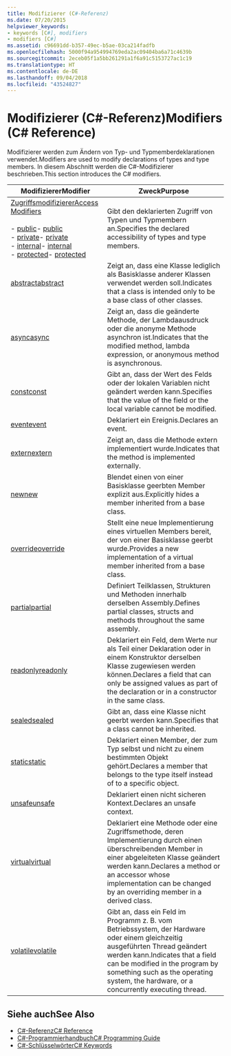 ```yaml
---
title: Modifizierer (C#-Referenz)
ms.date: 07/20/2015
helpviewer_keywords:
- keywords [C#], modifiers
- modifiers [C#]
ms.assetid: c96691dd-b357-49ec-b5ae-03ca214fadfb
ms.openlocfilehash: 5000f94a954994769eda2ac09404ba6a71c4639b
ms.sourcegitcommit: 2eceb05f1a5bb261291a1f6a91c5153727ac1c19
ms.translationtype: HT
ms.contentlocale: de-DE
ms.lasthandoff: 09/04/2018
ms.locfileid: "43524827"
---
```

# <a name="modifiers-c-reference"></a><span data-ttu-id="842d9-102">Modifizierer (C#-Referenz)</span><span class="sxs-lookup"><span data-stu-id="842d9-102">Modifiers (C# Reference)</span></span>
<span data-ttu-id="842d9-103">Modifizierer werden zum Ändern von Typ- und Typmemberdeklarationen verwendet.</span><span class="sxs-lookup"><span data-stu-id="842d9-103">Modifiers are used to modify declarations of types and type members.</span></span> <span data-ttu-id="842d9-104">In diesem Abschnitt werden die C#-Modifizierer beschrieben.</span><span class="sxs-lookup"><span data-stu-id="842d9-104">This section introduces the C# modifiers.</span></span>  
  
|<span data-ttu-id="842d9-105">Modifizierer</span><span class="sxs-lookup"><span data-stu-id="842d9-105">Modifier</span></span>|<span data-ttu-id="842d9-106">Zweck</span><span class="sxs-lookup"><span data-stu-id="842d9-106">Purpose</span></span>|  
|--------------|-------------|  
|[<span data-ttu-id="842d9-107">Zugriffsmodifizierer</span><span class="sxs-lookup"><span data-stu-id="842d9-107">Access Modifiers</span></span>](../../../csharp/language-reference/keywords/access-modifiers.md)<br /><br /> <span data-ttu-id="842d9-108">-   [public](../../../csharp/language-reference/keywords/public.md)</span><span class="sxs-lookup"><span data-stu-id="842d9-108">-   [public](../../../csharp/language-reference/keywords/public.md)</span></span><br /><span data-ttu-id="842d9-109">-   [private](../../../csharp/language-reference/keywords/private.md)</span><span class="sxs-lookup"><span data-stu-id="842d9-109">-   [private](../../../csharp/language-reference/keywords/private.md)</span></span><br /><span data-ttu-id="842d9-110">-   [internal](../../../csharp/language-reference/keywords/internal.md)</span><span class="sxs-lookup"><span data-stu-id="842d9-110">-   [internal](../../../csharp/language-reference/keywords/internal.md)</span></span><br /><span data-ttu-id="842d9-111">-   [protected](../../../csharp/language-reference/keywords/protected.md)</span><span class="sxs-lookup"><span data-stu-id="842d9-111">-   [protected](../../../csharp/language-reference/keywords/protected.md)</span></span>|<span data-ttu-id="842d9-112">Gibt den deklarierten Zugriff von Typen und Typmembern an.</span><span class="sxs-lookup"><span data-stu-id="842d9-112">Specifies the declared accessibility of types and type members.</span></span>|  
|[<span data-ttu-id="842d9-113">abstract</span><span class="sxs-lookup"><span data-stu-id="842d9-113">abstract</span></span>](../../../csharp/language-reference/keywords/abstract.md)|<span data-ttu-id="842d9-114">Zeigt an, dass eine Klasse lediglich als Basisklasse anderer Klassen verwendet werden soll.</span><span class="sxs-lookup"><span data-stu-id="842d9-114">Indicates that a class is intended only to be a base class of other classes.</span></span>|  
|[<span data-ttu-id="842d9-115">async</span><span class="sxs-lookup"><span data-stu-id="842d9-115">async</span></span>](../../../csharp/language-reference/keywords/async.md)|<span data-ttu-id="842d9-116">Zeigt an, dass die geänderte Methode, der Lambdaausdruck oder die anonyme Methode asynchron ist.</span><span class="sxs-lookup"><span data-stu-id="842d9-116">Indicates that the modified method, lambda expression, or anonymous method is asynchronous.</span></span>|  
|[<span data-ttu-id="842d9-117">const</span><span class="sxs-lookup"><span data-stu-id="842d9-117">const</span></span>](../../../csharp/language-reference/keywords/const.md)|<span data-ttu-id="842d9-118">Gibt an, dass der Wert des Felds oder der lokalen Variablen nicht geändert werden kann.</span><span class="sxs-lookup"><span data-stu-id="842d9-118">Specifies that the value of the field or the local variable cannot be modified.</span></span>|  
|[<span data-ttu-id="842d9-119">event</span><span class="sxs-lookup"><span data-stu-id="842d9-119">event</span></span>](../../../csharp/language-reference/keywords/event.md)|<span data-ttu-id="842d9-120">Deklariert ein Ereignis.</span><span class="sxs-lookup"><span data-stu-id="842d9-120">Declares an event.</span></span>|  
|[<span data-ttu-id="842d9-121">extern</span><span class="sxs-lookup"><span data-stu-id="842d9-121">extern</span></span>](../../../csharp/language-reference/keywords/extern.md)|<span data-ttu-id="842d9-122">Zeigt an, dass die Methode extern implementiert wurde.</span><span class="sxs-lookup"><span data-stu-id="842d9-122">Indicates that the method is implemented externally.</span></span>|  
|[<span data-ttu-id="842d9-123">new</span><span class="sxs-lookup"><span data-stu-id="842d9-123">new</span></span>](../../../csharp/language-reference/keywords/new.md)|<span data-ttu-id="842d9-124">Blendet einen von einer Basisklasse geerbten Member explizit aus.</span><span class="sxs-lookup"><span data-stu-id="842d9-124">Explicitly hides a member inherited from a base class.</span></span>|  
|[<span data-ttu-id="842d9-125">override</span><span class="sxs-lookup"><span data-stu-id="842d9-125">override</span></span>](../../../csharp/language-reference/keywords/override.md)|<span data-ttu-id="842d9-126">Stellt eine neue Implementierung eines virtuellen Members bereit, der von einer Basisklasse geerbt wurde.</span><span class="sxs-lookup"><span data-stu-id="842d9-126">Provides a new implementation of a virtual member inherited from a base class.</span></span>|  
|[<span data-ttu-id="842d9-127">partial</span><span class="sxs-lookup"><span data-stu-id="842d9-127">partial</span></span>](../../../csharp/language-reference/keywords/partial-type.md)|<span data-ttu-id="842d9-128">Definiert Teilklassen, Strukturen und Methoden innerhalb derselben Assembly.</span><span class="sxs-lookup"><span data-stu-id="842d9-128">Defines partial classes, structs and methods throughout the same assembly.</span></span>|  
|[<span data-ttu-id="842d9-129">readonly</span><span class="sxs-lookup"><span data-stu-id="842d9-129">readonly</span></span>](../../../csharp/language-reference/keywords/readonly.md)|<span data-ttu-id="842d9-130">Deklariert ein Feld, dem Werte nur als Teil einer Deklaration oder in einem Konstruktor derselben Klasse zugewiesen werden können.</span><span class="sxs-lookup"><span data-stu-id="842d9-130">Declares a field that can only be assigned values as part of the declaration or in a constructor in the same class.</span></span>|  
|[<span data-ttu-id="842d9-131">sealed</span><span class="sxs-lookup"><span data-stu-id="842d9-131">sealed</span></span>](../../../csharp/language-reference/keywords/sealed.md)|<span data-ttu-id="842d9-132">Gibt an, dass eine Klasse nicht geerbt werden kann.</span><span class="sxs-lookup"><span data-stu-id="842d9-132">Specifies that a class cannot be inherited.</span></span>|  
|[<span data-ttu-id="842d9-133">static</span><span class="sxs-lookup"><span data-stu-id="842d9-133">static</span></span>](../../../csharp/language-reference/keywords/static.md)|<span data-ttu-id="842d9-134">Deklariert einen Member, der zum Typ selbst und nicht zu einem bestimmten Objekt gehört.</span><span class="sxs-lookup"><span data-stu-id="842d9-134">Declares a member that belongs to the type itself instead of to a specific object.</span></span>|  
|[<span data-ttu-id="842d9-135">unsafe</span><span class="sxs-lookup"><span data-stu-id="842d9-135">unsafe</span></span>](../../../csharp/language-reference/keywords/unsafe.md)|<span data-ttu-id="842d9-136">Deklariert einen nicht sicheren Kontext.</span><span class="sxs-lookup"><span data-stu-id="842d9-136">Declares an unsafe context.</span></span>|  
|[<span data-ttu-id="842d9-137">virtual</span><span class="sxs-lookup"><span data-stu-id="842d9-137">virtual</span></span>](../../../csharp/language-reference/keywords/virtual.md)|<span data-ttu-id="842d9-138">Deklariert eine Methode oder eine Zugriffsmethode, deren Implementierung durch einen überschreibenden Member in einer abgeleiteten Klasse geändert werden kann.</span><span class="sxs-lookup"><span data-stu-id="842d9-138">Declares a method or an accessor whose implementation can be changed by an overriding member in a derived class.</span></span>|  
|[<span data-ttu-id="842d9-139">volatile</span><span class="sxs-lookup"><span data-stu-id="842d9-139">volatile</span></span>](../../../csharp/language-reference/keywords/volatile.md)|<span data-ttu-id="842d9-140">Gibt an, dass ein Feld im Programm z. B. vom Betriebssystem, der Hardware oder einem gleichzeitig ausgeführten Thread geändert werden kann.</span><span class="sxs-lookup"><span data-stu-id="842d9-140">Indicates that a field can be modified in the program by something such as the operating system, the hardware, or a concurrently executing thread.</span></span>|  
  
## <a name="see-also"></a><span data-ttu-id="842d9-141">Siehe auch</span><span class="sxs-lookup"><span data-stu-id="842d9-141">See Also</span></span>

- [<span data-ttu-id="842d9-142">C#-Referenz</span><span class="sxs-lookup"><span data-stu-id="842d9-142">C# Reference</span></span>](../../../csharp/language-reference/index.md)  
- [<span data-ttu-id="842d9-143">C#-Programmierhandbuch</span><span class="sxs-lookup"><span data-stu-id="842d9-143">C# Programming Guide</span></span>](../../../csharp/programming-guide/index.md)  
- [<span data-ttu-id="842d9-144">C#-Schlüsselwörter</span><span class="sxs-lookup"><span data-stu-id="842d9-144">C# Keywords</span></span>](../../../csharp/language-reference/keywords/index.md)
